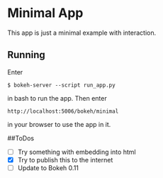 # Minimal App
This app is just a minimal example with interaction.

## Running
Enter 
```
$ bokeh-server --script run_app.py
```
in bash to run the app. Then enter
```
http://localhost:5006/bokeh/minimal
```
in your browser to use the app in it.

##ToDos
- [ ] Try something with embedding into html
- [x] Try to publish this to the internet
- [ ] Update to Bokeh 0.11
